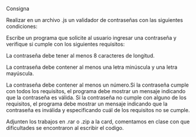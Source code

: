 Consigna

Realizar en un archivo .js un validador de contraseñas con las siguientes condiciones:

Escribe un programa que solicite al usuario ingresar una contraseña y verifique si cumple con los siguientes requisitos:

La contraseña debe tener al menos 8 caracteres de longitud.

La contraseña debe contener al menos una letra minúscula y una letra mayúscula.

La contraseña debe contener al menos un número.Si la contraseña cumple con todos los requisitos, el programa debe mostrar un mensaje indicando que la contraseña es válida. Si la contraseña no cumple con alguno de los requisitos, el programa debe mostrar un mensaje indicando que la contraseña es inválida y especificando cuál de los requisitos no se cumple.

Adjunten los trabajos en .rar o .zip a la card, comentamos en clase con que dificultades se encontraron al escribir el codigo.
